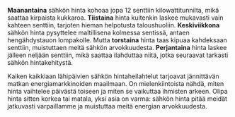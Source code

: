 **Maanantaina** sähkön hinta kohoaa jopa 12 senttiin kilowattitunnilta, mikä saattaa kirpaista kukkaroa. **Tiistaina** hinta kuitenkin laskee mukavasti vain kahteen senttiin, tarjoten hieman helpotusta taloushuoliin. **Keskiviikkona** sähkön hinta pysyttelee maltillisena kolmessa sentissä, antaen hengähdystauon lompakolle. Mutta **torstaina** hinta taas kipuaa kahdeksaan senttiin, muistuttaen meitä sähkön arvokkuudesta. **Perjantaina** hinta laskee jälleen neljään senttiin, mikä saattaa ilahduttaa niitä, jotka seuraavat tarkasti sähkön hintakehitystä.

Kaiken kaikkiaan lähipäivien sähkön hintaheilahtelut tarjoavat jännittävän matkan energiamarkkinoiden maailmaan. On mielenkiintoista nähdä, miten hinta vaihtelee päivästä toiseen ja miten se vaikuttaa ihmisten arkeen. Olipa hinta sitten korkea tai matala, yksi asia on varma: sähkön hinta pitää meidät jatkuvasti varpaillamme ja muistuttaa meitä energian arvokkuudesta.